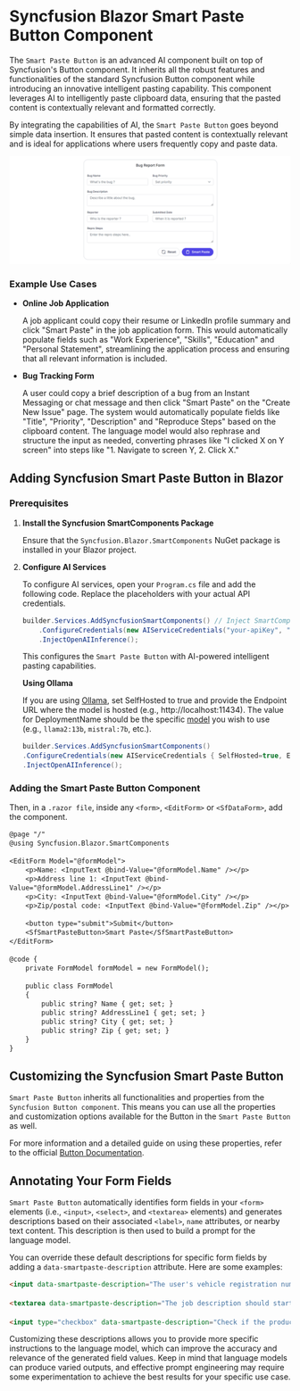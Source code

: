 # Syncfusion Blazor Smart Paste Button Component

The `Smart Paste Button` is an advanced AI component built on top of Syncfusion's Button component. It inherits all the robust features and functionalities of the standard Syncfusion Button component while introducing an innovative intelligent pasting capability. This component leverages AI to intelligently paste clipboard data, ensuring that the pasted content is contextually relevant and formatted correctly.

By integrating the capabilities of AI, the `Smart Paste Button` goes beyond simple data insertion. It ensures that pasted content is contextually relevant and is ideal for applications where users frequently copy and paste data.

![Gif image of Smart Paste Button](../../../wwwroot/gif-images/smart-paste/smartpaste-withannotations.gif)

### Example Use Cases

* **Online Job Application**

   A job applicant could copy their resume or LinkedIn profile summary and click "Smart Paste" in the job application form. This would automatically populate fields such as "Work Experience", "Skills", "Education" and "Personal Statement", streamlining the application process and ensuring that all relevant information is included.

* **Bug Tracking Form**

   A user could copy a brief description of a bug from an Instant Messaging or chat message and then click "Smart Paste" on the "Create New Issue" page. The system would automatically populate fields like "Title", "Priority", "Description" and "Reproduce Steps" based on the clipboard content. The language model would also rephrase and structure the input as needed, converting phrases like "I clicked X on Y screen" into steps like "1. Navigate to screen Y, 2. Click X."

## Adding Syncfusion Smart Paste Button in Blazor

### Prerequisites

1. **Install the Syncfusion SmartComponents Package**

   Ensure that the `Syncfusion.Blazor.SmartComponents` NuGet package is installed in your Blazor project.

2. **Configure AI Services**

   To configure AI services, open your `Program.cs` file and add the following code. Replace the placeholders with your actual API credentials.

   ```csharp
   builder.Services.AddSyncfusionSmartComponents() // Inject SmartComponents
       .ConfigureCredentials(new AIServiceCredentials("your-apiKey", "your-deploymentName", "your-endpoint")) 
       .InjectOpenAIInference();
   ```

   This configures the `Smart Paste Button` with AI-powered intelligent pasting capabilities.

   **Using Ollama** 

   If you are using [Ollama](https://ollama.com/), set SelfHosted to true and provide the Endpoint URL where the model is hosted (e.g., http://localhost:11434). The value for DeploymentName should be the specific [model](https://ollama.com/library) you wish to use (e.g., `llama2:13b`, `mistral:7b`, etc.).

   ```csharp
   builder.Services.AddSyncfusionSmartComponents()
   .ConfigureCredentials(new AIServiceCredentials { SelfHosted=true, Endpoint= new Uri("Your self-hosted end point url") ,DeploymentName = "Your model name" })
   .InjectOpenAIInference();
   ```

### Adding the Smart Paste Button Component

Then, in a `.razor file`, inside any `<form>`, `<EditForm>` or `<SfDataForm>`, add the <SfSmartPasteButton> component. 

```razor
@page "/"
@using Syncfusion.Blazor.SmartComponents

<EditForm Model="@formModel">
    <p>Name: <InputText @bind-Value="@formModel.Name" /></p>
    <p>Address line 1: <InputText @bind-Value="@formModel.AddressLine1" /></p>
    <p>City: <InputText @bind-Value="@formModel.City" /></p>
    <p>Zip/postal code: <InputText @bind-Value="@formModel.Zip" /></p>

    <button type="submit">Submit</button>
    <SfSmartPasteButton>Smart Paste</SfSmartPasteButton>
</EditForm>

@code {
    private FormModel formModel = new FormModel();

    public class FormModel
    {
        public string? Name { get; set; }
        public string? AddressLine1 { get; set; }
        public string? City { get; set; }
        public string? Zip { get; set; }
    }
}
```

## Customizing the Syncfusion Smart Paste Button

`Smart Paste Button` inherits all functionalities and properties from the `Syncfusion Button component`. This means you can use all the properties and customization options available for the Button in the `Smart Paste Button` as well.

For more information and a detailed guide on using these properties, refer to the official [Button Documentation](https://blazor.syncfusion.com/documentation/button/getting-started).

## Annotating Your Form Fields

`Smart Paste Button` automatically identifies form fields in your `<form>` elements (i.e., `<input>`, `<select>`, and `<textarea>` elements) and generates descriptions based on their associated `<label>`, `name` attributes, or nearby text content. This description is then used to build a prompt for the language model.

You can override these default descriptions for specific form fields by adding a `data-smartpaste-description` attribute. Here are some examples:

```html
<input data-smartpaste-description="The user's vehicle registration number, formatted as XYZ-123" />

<textarea data-smartpaste-description="The job description should start with JOB TITLE in all caps, followed by a paragraph of text"></textarea>

<input type="checkbox" data-smartpaste-description="Check if the product description indicates suitability for children; otherwise, uncheck" />
```

Customizing these descriptions allows you to provide more specific instructions to the language model, which can improve the accuracy and relevance of the generated field values. Keep in mind that language models can produce varied outputs, and effective prompt engineering may require some experimentation to achieve the best results for your specific use case.
